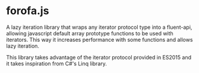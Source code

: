 # forofa.js

A lazy iteration library that wraps any iterator protocol type into a fluent-api, allowing javascript default array prototype functions to be used with iterators. This way it increases performance with some functions and allows lazy iteration.

This library takes advantage of the iterator protocol provided in ES2015 and it takes inspiration from C#'s Linq library.
